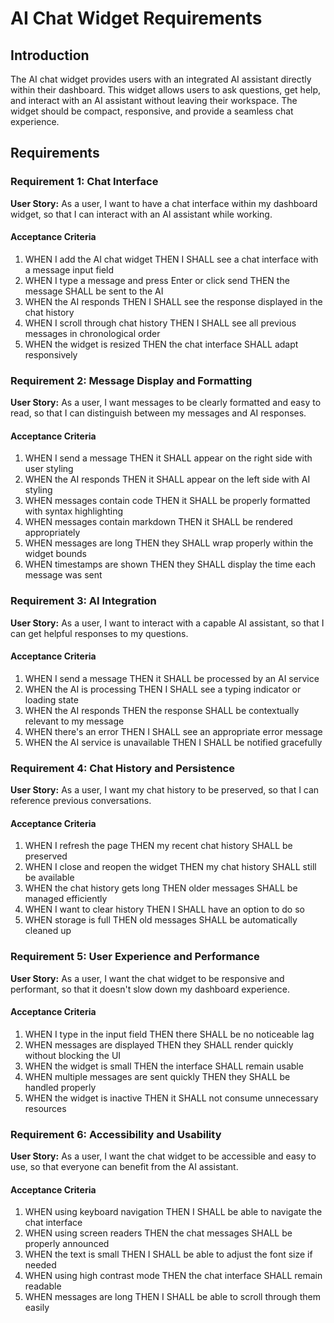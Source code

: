 # AI Chat Widget Requirements

## Introduction

The AI chat widget provides users with an integrated AI assistant directly within their dashboard. This widget allows users to ask questions, get help, and interact with an AI assistant without leaving their workspace. The widget should be compact, responsive, and provide a seamless chat experience.

## Requirements

### Requirement 1: Chat Interface

**User Story:** As a user, I want to have a chat interface within my dashboard widget, so that I can interact with an AI assistant while working.

#### Acceptance Criteria

1. WHEN I add the AI chat widget THEN I SHALL see a chat interface with a message input field
2. WHEN I type a message and press Enter or click send THEN the message SHALL be sent to the AI
3. WHEN the AI responds THEN I SHALL see the response displayed in the chat history
4. WHEN I scroll through chat history THEN I SHALL see all previous messages in chronological order
5. WHEN the widget is resized THEN the chat interface SHALL adapt responsively

### Requirement 2: Message Display and Formatting

**User Story:** As a user, I want messages to be clearly formatted and easy to read, so that I can distinguish between my messages and AI responses.

#### Acceptance Criteria

1. WHEN I send a message THEN it SHALL appear on the right side with user styling
2. WHEN the AI responds THEN it SHALL appear on the left side with AI styling
3. WHEN messages contain code THEN it SHALL be properly formatted with syntax highlighting
4. WHEN messages contain markdown THEN it SHALL be rendered appropriately
5. WHEN messages are long THEN they SHALL wrap properly within the widget bounds
6. WHEN timestamps are shown THEN they SHALL display the time each message was sent

### Requirement 3: AI Integration

**User Story:** As a user, I want to interact with a capable AI assistant, so that I can get helpful responses to my questions.

#### Acceptance Criteria

1. WHEN I send a message THEN it SHALL be processed by an AI service
2. WHEN the AI is processing THEN I SHALL see a typing indicator or loading state
3. WHEN the AI responds THEN the response SHALL be contextually relevant to my message
4. WHEN there's an error THEN I SHALL see an appropriate error message
5. WHEN the AI service is unavailable THEN I SHALL be notified gracefully

### Requirement 4: Chat History and Persistence

**User Story:** As a user, I want my chat history to be preserved, so that I can reference previous conversations.

#### Acceptance Criteria

1. WHEN I refresh the page THEN my recent chat history SHALL be preserved
2. WHEN I close and reopen the widget THEN my chat history SHALL still be available
3. WHEN the chat history gets long THEN older messages SHALL be managed efficiently
4. WHEN I want to clear history THEN I SHALL have an option to do so
5. WHEN storage is full THEN old messages SHALL be automatically cleaned up

### Requirement 5: User Experience and Performance

**User Story:** As a user, I want the chat widget to be responsive and performant, so that it doesn't slow down my dashboard experience.

#### Acceptance Criteria

1. WHEN I type in the input field THEN there SHALL be no noticeable lag
2. WHEN messages are displayed THEN they SHALL render quickly without blocking the UI
3. WHEN the widget is small THEN the interface SHALL remain usable
4. WHEN multiple messages are sent quickly THEN they SHALL be handled properly
5. WHEN the widget is inactive THEN it SHALL not consume unnecessary resources

### Requirement 6: Accessibility and Usability

**User Story:** As a user, I want the chat widget to be accessible and easy to use, so that everyone can benefit from the AI assistant.

#### Acceptance Criteria

1. WHEN using keyboard navigation THEN I SHALL be able to navigate the chat interface
2. WHEN using screen readers THEN the chat messages SHALL be properly announced
3. WHEN the text is small THEN I SHALL be able to adjust the font size if needed
4. WHEN using high contrast mode THEN the chat interface SHALL remain readable
5. WHEN messages are long THEN I SHALL be able to scroll through them easily